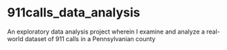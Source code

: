 # 911calls_data_analysis
An exploratory data analysis project wherein I examine and analyze a real-world dataset of 911 calls in a Pennsylvanian county
